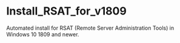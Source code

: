 # Install_RSAT_for_v1809
Automated install for RSAT (Remote Server Administration Tools) in Windows 10 1809 and newer.

